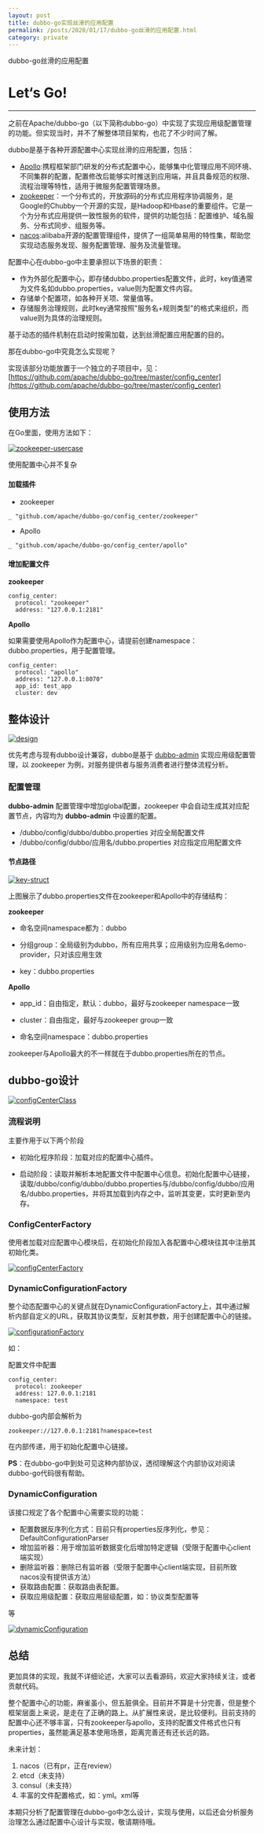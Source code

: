 ```yaml
---
layout: post
title: dubbo-go实现丝滑的应用配置
permalink: /posts/2020/01/17/dubbo-go丝滑的应用配置.html
category: private
---
```


dubbo-go丝滑的应用配置

# Let‘s Go!
-----

之前在Apache/dubbo-go（以下简称dubbo-go）中实现了实现应用级配置管理的功能。但实现当时，并不了解整体项目架构，也花了不少时间了解。

dubbo是基于各种开源配置中心实现丝滑的应用配置，包括：

* [Apollo](https://github.com/ctripcorp/apollo):携程框架部门研发的分布式配置中心，能够集中化管理应用不同环境、不同集群的配置，配置修改后能够实时推送到应用端，并且具备规范的权限、流程治理等特性，适用于微服务配置管理场景。
* [zookeeper](https://github.com/apache/zookeeper)：一个分布式的，开放源码的分布式应用程序协调服务，是Google的Chubby一个开源的实现，是Hadoop和Hbase的重要组件。它是一个为分布式应用提供一致性服务的软件，提供的功能包括：配置维护、域名服务、分布式同步、组服务等。
* [nacos](https://github.com/alibaba/nacos):alibaba开源的配置管理组件，提供了一组简单易用的特性集，帮助您实现动态服务发现、服务配置管理、服务及流量管理。

配置中心在dubbo-go中主要承担以下场景的职责：

* 作为外部化配置中心，即存储dubbo.properties配置文件，此时，key值通常为文件名如dubbo.properties，value则为配置文件内容。
* 存储单个配置项，如各种开关项、常量值等。
* 存储服务治理规则，此时key通常按照"服务名+规则类型"的格式来组织，而value则为具体的治理规则。

基于动态的插件机制在启动时按需加载，达到丝滑配置应用配置的目的。

那在dubbo-go中究竟怎么实现呢？

实现该部分功能放置于一个独立的子项目中，见：[https://github.com/apache/dubbo-go/tree/master/config_center](https://github.com/apache/dubbo-go/tree/master/config_center)

## 使用方法

在Go里面，使用方法如下：

[![zookeeper-usercase](/images/dubbogo/configcenter/zookeeper-usercase.png)](/images/dubbogo/configcenter/zookeeper-usercase.png)

使用配置中心并不复杂

#### 加载插件
* zookeeper
```golang
_ "github.com/apache/dubbo-go/config_center/zookeeper"
```
* Apollo
```golang
_ "github.com/apache/dubbo-go/config_center/apollo"
```

#### 增加配置文件

**zookeeper**

```
config_center:
  protocol: "zookeeper"
  address: "127.0.0.1:2181"
```

**Apollo**

如果需要使用Apollo作为配置中心，请提前创建namespace：dubbo.properties，用于配置管理。
```
config_center:
  protocol: "apollo"
  address: "127.0.0.1:8070"
  app_id: test_app
  cluster: dev
```


## 整体设计

[![design](/images/dubbogo/configcenter/design.jpg)](/images/dubbogo/configcenter/design.jpg)

优先考虑与现有dubbo设计兼容，dubbo是基于 [dubbo-admin](https://github.com/apache/dubbo-admin) 实现应用级配置管理，以 zookeeper 为例，对服务提供者与服务消费者进行整体流程分析。

### 配置管理

**dubbo-admin** 配置管理中增加global配置，zookeeper 中会自动生成其对应配置节点，内容均为 **dubbo-admin** 中设置的配置。

* /dubbo/config/dubbo/dubbo.properties 对应全局配置文件
* /dubbo/config/dubbo/应用名/dubbo.properties 对应指定应用配置文件

#### 节点路径

[![key-struct](/images/dubbogo/configcenter/key-struct.jpg)](/images/dubbogo/configcenter/key-struct.jpg)

上图展示了dubbo.properties文件在zookeeper和Apollo中的存储结构：

**zookeeper**

* 命名空间namespace都为：dubbo

* 分组group：全局级别为dubbo，所有应用共享；应用级别为应用名demo-provider，只对该应用生效

* key：dubbo.properties

**Apollo**

* app_id：自由指定，默认：dubbo，最好与zookeeper namespace一致

* cluster：自由指定，最好与zookeeper group一致

* 命名空间namespace：dubbo.properties

zookeeper与Apollo最大的不一样就在于dubbo.properties所在的节点。


## dubbo-go设计

[![configCenterClass](/images/dubbogo/configcenter/configcenter-class.jpg)](/images/dubbogo/configcenter/configcenter-class.jpg)


### 流程说明

主要作用于以下两个阶段

* 初始化程序阶段：加载对应的配置中心插件。

* 启动阶段：读取并解析本地配置文件中配置中心信息。初始化配置中心链接，读取/dubbo/config/dubbo/dubbo.properties与/dubbo/config/dubbo/应用名/dubbo.properties，并将其加载到内存之中，监听其变更，实时更新至内存。

### ConfigCenterFactory

使用者加载对应配置中心模块后，在初始化阶段加入各配置中心模块往其中注册其初始化类。

[![configCenterFactory](/images/dubbogo/configcenter/configCenterFactory.png)](/images/dubbogo/configcenter/configCenterFactory.png)


### DynamicConfigurationFactory

整个动态配置中心的关键点就在DynamicConfigurationFactory上，其中通过解析内部自定义的URL，获取其协议类型，反射其参数，用于创建配置中心的链接。

[![configurationFactory](/images/dubbogo/configcenter/configurationFactory.png)](/images/dubbogo/configcenter/configurationFactory.png)

如：

配置文件中配置
```
config_center:
  protocol: zookeeper
  address: 127.0.0.1:2181
  namespace: test
```

dubbo-go内部会解析为
```
zookeeper://127.0.0.1:2181?namespace=test
```
在内部传递，用于初始化配置中心链接。

**PS**：在dubbo-go中到处可见这种内部协议，透彻理解这个内部协议对阅读dubbo-go代码很有帮助。

### DynamicConfiguration

该接口规定了各个配置中心需要实现的功能：
* 配置数据反序列化方式：目前只有properties反序列化，参见：DefaultConfigurationParser
* 增加监听器：用于增加监听数据变化后增加特定逻辑（受限于配置中心client端实现）
* 删除监听器：删除已有监听器（受限于配置中心client端实现，目前所致nacos没有提供该方法）
* 获取路由配置：获取路由表配置。
* 获取应用级配置：获取应用层级配置，如：协议类型配置等

等

[![dynamicConfiguration](/images/dubbogo/configcenter/dynamicConfiguration.png)](/images/dubbogo/configcenter/dynamicConfiguration.png)


## 总结

更加具体的实现，我就不详细论述，大家可以去看源码，欢迎大家持续关注，或者贡献代码。

整个配置中心的功能，麻雀虽小，但五脏俱全。目前并不算是十分完善，但是整个框架层面上来说，是走在了正确的路上。从扩展性来说，是比较便利。目前支持的配置中心还不够丰富，只有zookeeper与apollo，支持的配置文件格式也只有properties，虽然能满足基本使用场景，距离完善还有还长远的路。

未来计划：

1. nacos（已有pr，正在review）
2. etcd（未支持）
3. consul（未支持）
4. 丰富的文件配置格式，如：yml。xml等

本期只分析了配置管理在dubbo-go中怎么设计，实现与使用，以后还会分析服务治理怎么通过配置中心设计与实现，敬请期待哦。
